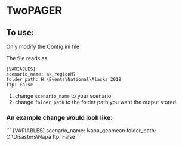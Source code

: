 # TwoPAGER

<h2>To use: </h2>
Only modify the Config.ini file

The file reads as
```
[VARIABLES]
scenario_name: ak_regionM7
folder_path: H:\Events\National\Alaska_2018
ftp: False
```

1) change ```scenario_name``` to your scenario
2) change ```folder_path``` to the folder path you want the output stored

<h3> An example change would look like: </h3>
```
[VARIABLES]
scenario_name: Napa_geomean
folder_path: C:\Disasters\Napa
ftp: False
```
